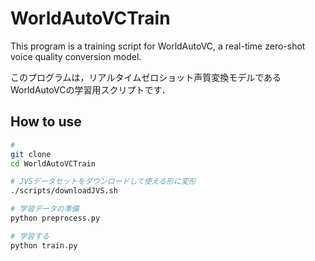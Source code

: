 # WorldAutoVCTrain

This program is a training script for WorldAutoVC, a real-time zero-shot voice quality conversion model.

このプログラムは，リアルタイムゼロショット声質変換モデルであるWorldAutoVCの学習用スクリプトです．

## How to use

```bash
# 
git clone 
cd WorldAutoVCTrain

# JVSデータセットをダウンロードして使える形に変形
./scripts/downloadJVS.sh

# 学習データの準備
python preprocess.py

# 学習する
python train.py
```
